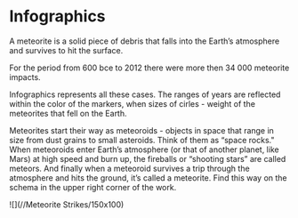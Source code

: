# Infographics

A meteorite is a solid piece of debris that falls into the Earth’s atmosphere and survives to hit the surface.

For the period from 600 bce to 2012 there were more then 34 000 meteorite impacts.

Infographics represents all these cases. The ranges of years are reflected within the color of the markers, when sizes of cirles - weight of the meteorites that fell on the Earth.

Meteorites start their way as meteoroids - objects in space that range in size from dust grains to small asteroids. Think of them as “space rocks." When meteoroids enter Earth’s atmosphere (or that of another planet, like Mars) at high speed and burn up, the fireballs or “shooting stars” are called meteors. And finally when a meteoroid survives a trip through the atmosphere and hits the ground, it’s called a meteorite. Find this way on the schema in the upper right corner of the work.

![](//Meteorite Strikes/150x100)
